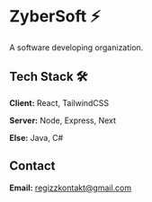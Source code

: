 
# ZyberSoft ⚡

A software developing organization.



## Tech Stack 🛠

**Client:** React, TailwindCSS

**Server:** Node, Express, Next

**Else:** Java, C#


## Contact

**Email:** regizzkontakt@gmail.com
